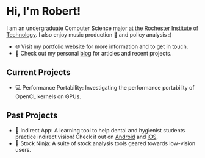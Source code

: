 # Hi, I'm Robert! 
I am an undergraduate Computer Science major at the [Rochester Institute of Technology](https://www.rit.edu/). I also enjoy music production 🎵 and policy analysis :)

- 🌐 Visit my [portfolio website](https://rhochgraf21.github.io/cv) for more information and to get in touch.
- 👋 Check out my personal [blog](https://rhochgraf21.github.io/cv/blog) for articles and recent projects.

## Current Projects
- 💻 Performance Portability: Investigating the performance portability of OpenCL kernels on GPUs.

## Past Projects
- 🦷 Indirect App: A learning tool to help dental and hygienist students practice indirect vision! Check it out on [Android](https://play.google.com/store/apps/details?id=com.IndirectApp.IndirectApp) and [iOS](https://apps.apple.com/us/app/indirect-app/id1529541335).
- 🥷 Stock Ninja: A suite of stock analysis tools geared towards low-vision users.
